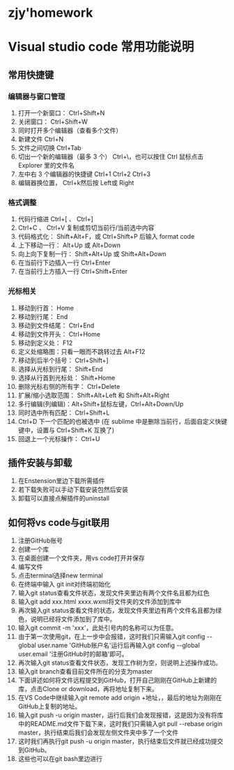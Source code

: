 # zjy'homework
# Visual studio code 常用功能说明
## 常用快捷键
### 编辑器与窗口管理
1. 打开一个新窗口： Ctrl+Shift+N
2. 关闭窗口： Ctrl+Shift+W
3. 同时打开多个编辑器（查看多个文件）
4. 新建文件 Ctrl+N
5. 文件之间切换 Ctrl+Tab
6. 切出一个新的编辑器（最多 3 个） Ctrl+\，也可以按住 Ctrl 鼠标点击 Explorer 里的文件名
7. 左中右 3 个编辑器的快捷键 Ctrl+1 Ctrl+2 Ctrl+3
8. 编辑器换位置， Ctrl+k然后按 Left或 Right
### 格式调整
1. 代码行缩进 Ctrl+[ 、 Ctrl+]
2. Ctrl+C 、 Ctrl+V 复制或剪切当前行/当前选中内容
3. 代码格式化： Shift+Alt+F，或 Ctrl+Shift+P 后输入 format code
4. 上下移动一行： Alt+Up 或 Alt+Down
5. 向上向下复制一行： Shift+Alt+Up 或 Shift+Alt+Down
6. 在当前行下边插入一行 Ctrl+Enter
7. 在当前行上方插入一行 Ctrl+Shift+Enter
### 光标相关
1. 移动到行首： Home
2. 移动到行尾： End
3. 移动到文件结尾： Ctrl+End
4. 移动到文件开头： Ctrl+Home
5. 移动到定义处： F12
6. 定义处缩略图：只看一眼而不跳转过去 Alt+F12
7. 移动到后半个括号： Ctrl+Shift+]
8. 选择从光标到行尾： Shift+End
9. 选择从行首到光标处： Shift+Home
10. 删除光标右侧的所有字： Ctrl+Delete
11. 扩展/缩小选取范围： Shift+Alt+Left 和 Shift+Alt+Right
12. 多行编辑(列编辑)：Alt+Shift+鼠标左键，Ctrl+Alt+Down/Up
13. 同时选中所有匹配： Ctrl+Shift+L
14. Ctrl+D 下一个匹配的也被选中 (在 sublime 中是删除当前行，后面自定义快键键中，设置与 Ctrl+Shift+K 互换了)
15. 回退上一个光标操作： Ctrl+U
    
## 插件安装与卸载
1. 在Enstension里边下载所需插件
2. 若下载失败可以手动下载安装包然后安装
3. 卸载可以直接点解插件的uninstall

## 如何将vs code与git联用
1. 注册GitHub账号
2. 创建一个库
3. 在桌面创建一个文件夹，用vs code打开并保存
4. 编写文件
5. 点击terminal选择new terminal
6. 在终端中输入 git init对终端初始化
7. 输入git status查看文件状态，发现文件夹里边有两个文件名且都为红色
8. 输入git add xxx.html xxxx.wxml将文件夹的文件添加到库中
9. 再次输入git status查看文件的状态，发现文件夹里边有两个文件名且都为绿色，说明已经将文件添加到了库中。
10. 输入git commit -m 'xxx'，此处引号内的名称可以为任意。
11. 由于第一次使用git，在上一步中会报错，这时我们只需输入git config --global user.name 'GitHub账户名'运行后再输入git config --global user.email '注册GitHub时的邮箱'即可。
12. 再次输入git status查看文件状态，发现工作树为空，则说明上述操作成功。
13. 输入git branch查看目前文件所在的分支为master
14. 下面讲述如何将文件远程提交到GitHub，打开自己刚刚在GitHub上新建的库，点击Clone or download，再将地址复制下来。
15. 在VS Code中继续输入git remote add origin +地址，，最后的地址为刚刚在GitHub上复制的地址。
16. 输入git push -u origin master，运行后我们会发现报错，这是因为没有将库中的README.md文件下载下来，这时我们只需输入git pull --rebase origin master，执行结束后我们会发现左侧文件夹中多了一个文件
17. 这时我们再执行git push -u origin master，执行结束后文件就已经成功提交到GitHub。
18. 这些也可以在git bash里边进行
